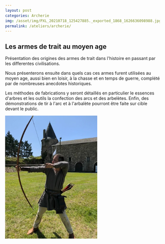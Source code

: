 ```yaml
---
layout: post
categories: Archerie
img: /asset/img/PXL_20210718_125427885._exported_1868_1626636098988.jpg
permalink: /ateliers/archerie/
---
```

## Les armes de trait au moyen age

Présentation des origines des armes de trait dans l'histoire en passant par les differentes civilisations.

Nous présenterons ensuite dans quels cas ces armes furent utilisées au moyen age, aussi bien en loisir, à la chasse et en temps de guerre, complété par de nombreuses anecdotes historiques.

Les méthodes de fabrications y seront détaillés en particulier le essences d'arbres et les outils la confection des arcs et des arbelètes.
Enfin, des démonstrations de tir à l'arc et à l'arbalète pourront être faite sur cible devant le public.

<div class="col-md-auto">
    <img src="/asset/img/PXL_20210718_125427885._exported_1868_1626636098988.jpg" class="rounded float-end" alt="..." width="300" height="400">
</div>